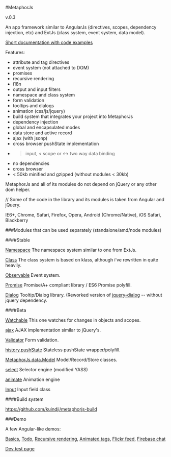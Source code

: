 #MetaphorJs

v.0.3

An app framework similar to AngularJs (directives, scopes, dependency injection, etc)
and ExtJs (class system, event system, data model).

[Short documentation with code examples](http://kuindji.com/js/metaphorjs/docs/index.html)

Features:

* attribute and tag directives
* event system (not attached to DOM)
* promises
* recursive rendering
* i18n
* output and input filters
* namespace and class system
* form validation
* tooltips and dialogs
* animation (css/js/jquery)
* build system that integrates your project into MetaphorJs
* dependency injection
* global and encapsulated modes
* data store and active record
* ajax (with jsonp)
* cross browser pushState implementation
* > input, < scope or <-> two way data binding
* no dependencies
* cross browser
* < 50kb minified and gzipped (without modules < 30kb)


MetaphorJs and all of its modules do not depend on jQuery or any other dom helper.

// Some of the code in the library and its modules is taken from Angular and jQuery.

IE6+, Chrome, Safari, Firefox, Opera, Android (Chrome/Native), iOS Safari, Blackberry

###Modules that can be used separately (standalone/amd/node modules)

####Stable

[Namespace](https://github.com/kuindji/metaphorjs-namespace)
The namespace system similar to one from ExtJs.

[Class](https://github.com/kuindji/metaphorjs-class)
The class system is based on klass, although i’ve rewritten in quite heavily.

[Observable](https://github.com/kuindji/metaphorjs-observable)
Event system.

[Promise](https://github.com/kuindji/metaphorjs-promise)
Promise/A+ compliant library / ES6 Promise polyfill.

[Dialog](https://github.com/kuindji/metaphorjs-dialog)
Tooltip/Dialog library. (Reworked version of [jquery-dialog](https://github.com/kuindji/jquery-dialog) -- without
jquery dependency.

####Beta

[Watchable](https://github.com/kuindji/metaphorjs-watchable)
This one watches for changes in objects and scopes.

[ajax](https://github.com/kuindji/metaphorjs-ajax)
AJAX implementation similar to jQuery's.

[Validator](https://github.com/kuindji/metaphorjs-validator)
Form validation.

[history.pushState](https://github.com/kuindji/metaphorjs-history)
Stateless pushState wrapper/polyfill.

[MetaphorJs.data.Model](https://github.com/kuindji/metaphorjs-model)
Model/Record/Store classes.

[select](https://github.com/kuindji/metaphorjs-select)
Selector engine (modified YASS)

[animate](https://github.com/kuindji/metaphorjs-animate)
Animation engine

[Input](https://github.com/kuindji/metaphorjs-input)
Input field class

####Build system

https://github.com/kuindji/metaphorjs-build

###Demo

A few Angular-like demos:

[Basics](http://kuindji.com/js/metaphorjs/demo/basics.html),
[Todo](http://kuindji.com/js/metaphorjs/demo/todo.html),
[Recursive rendering](http://kuindji.com/js/metaphorjs/demo/recursive.html),
[Animated tags](http://kuindji.com/js/metaphorjs/demo/tags.html),
[Flickr feed](http://kuindji.com/js/metaphorjs/demo/flickr.html),
[Firebase chat](http://kuindji.com/js/metaphorjs/demo/firebase.html)


[Dev test page](http://kuindji.com/js/metaphorjs/dev-test/index.html)